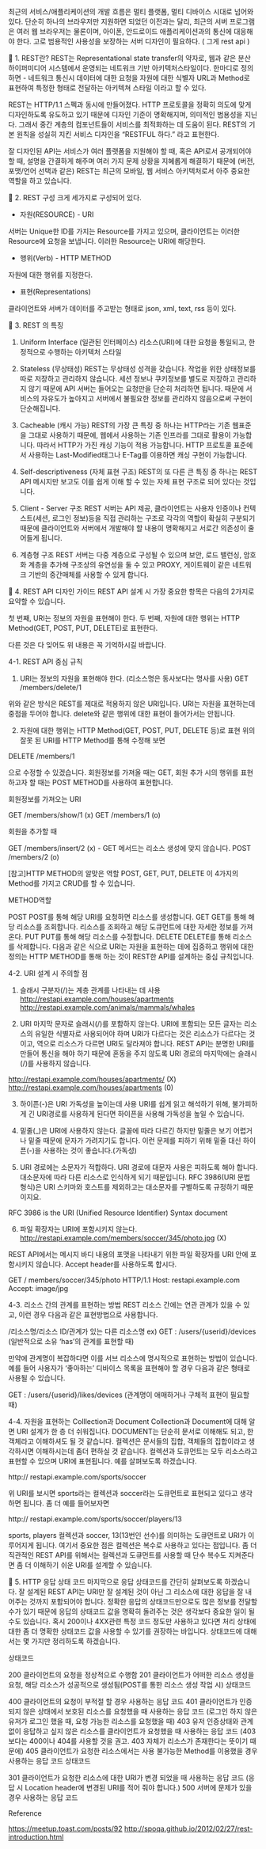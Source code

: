 최근의 서비스/애플리케이션의 개발 흐름은 멀티 플랫폼, 멀티 디바이스 시대로 넘어와 있다. 단순히 하나의 브라우저만 지원하면 되었던 이전과는 달리, 최근의 서버 프로그램은 여러 웹 브라우저는 물론이며, 아이폰, 안드로이드 애플리케이션과의 통신에 대응해야 한다. 고로 범용적인 사용성을 보장하는 서버 디자인이 필요하다. ( 그게 rest api )

📌 1. REST란?
REST는 Representational state transfer의 약자로, 웹과 같은 분산 하이퍼미디어 시스템에서 운영되는 네트워크 기반 아키텍처스타일이다. 한마디로 정의하면 -  네트워크 통신시 데이터에 대한 요청을 자원에 대한 식별자 URL과 Method로 표현하여 특정한 형태로 전달하는 아키텍쳐 스타일  이라고 할 수 있다.

REST는 HTTP/1.1 스펙과 동시에 만들어졌다. HTTP 프로토콜을 정확히 의도에 맞게 디자인하도록 유도하고 있기 때문에 디자인 기준이 명확해지며, 의미적인 범용성을 지닌다. 그래서 중간 계층의 컴포넌트들이 서비스를 최적화하는 데 도움이 된다. REST의 기본 원칙을 성실히 지킨 서비스 디자인을 “RESTFUL 하다.” 라고 표현한다.

잘 디자인된 API는 서비스가 여러 플랫폼을 지원해야 할 때, 혹은 API로서 공개되어야 할 때, 설명을 간결하게 해주며 여러 가지 문제 상황을 지혜롭게 해결하기 때문에 (버전, 포맷/언어 선택과 같은) REST는 최근의 모바일, 웹 서비스 아키텍처로서 아주 중요한 역할을 하고 있습니다.

 

📌 2. REST 구성
크게 세가지로 구성되어 있다.

 

* 자원(RESOURCE) - URI

서버는 Unique한 ID를 가지는 Resource를 가지고 있으며, 클라이언트는 이러한 Resource에 요청을 보냅니다. 이러한 Resource는 URI에 해당한다.

 

* 행위(Verb) - HTTP METHOD 

자원에 대한 행위를 지정한다.

 

* 표현(Representations)

클라이언트와 서버가 데이터를 주고받는 형태로 json, xml, text, rss 등이 있다.

 
📌 3. REST 의 특징
1) Uniform Interface (일관된 인터페이스)
리소스(URI)에 대한 요청을 통일되고, 한정적으로 수행하는 아키텍처 스타일

2) Stateless (무상태성)
REST는 무상태성 성격을 갖습니다. 작업을 위한 상태정보를 따로 저장하고 관리하지 않습니다. 세션 정보나 쿠키정보를 별도로 저장하고 관리하지 않기 때문에 API 서버는 들어오는 요청만을 단순히 처리하면 됩니다. 때문에 서비스의 자유도가 높아지고 서버에서 불필요한 정보를 관리하지 않음으로써 구현이 단순해집니다.

3) Cacheable (캐시 가능)
REST의 가장 큰 특징 중 하나는 HTTP라는 기존 웹표준을 그대로 사용하기 때문에, 웹에서 사용하는 기존 인프라를 그대로 활용이 가능합니다. 따라서 HTTP가 가진 캐싱 기능이 적용 가능합니다. HTTP 프로토콜 표준에서 사용하는 Last-Modified태그나 E-Tag를 이용하면 캐싱 구현이 가능합니다.

4) Self-descriptiveness (자체 표현 구조)
REST의 또 다른 큰 특징 중 하나는 REST API 메시지만 보고도 이를 쉽게 이해 할 수 있는 자체 표현 구조로 되어 있다는 것입니다.

5) Client - Server 구조
REST 서버는 API 제공, 클라이언트는 사용자 인증이나 컨텍스트(세션, 로그인 정보)등을 직접 관리하는 구조로 각각의 역할이 확실히 구분되기 때문에 클라이언트와 서버에서 개발해야 할 내용이 명확해지고 서로간 의존성이 줄어들게 됩니다.

6) 계층형 구조
REST 서버는 다중 계층으로 구성될 수 있으며 보안, 로드 밸런싱, 암호화 계층을 추가해 구조상의 유연성을 둘 수 있고 PROXY, 게이트웨이 같은 네트워크 기반의 중간매체를 사용할 수 있게 합니다.

 
📌 4. REST API 디자인 가이드
REST API 설계 시 가장 중요한 항목은 다음의 2가지로 요약할 수 있습니다.

첫 번째, URI는 정보의 자원을 표현해야 한다.
두 번째, 자원에 대한 행위는 HTTP Method(GET, POST, PUT, DELETE)로 표현한다.

다른 것은 다 잊어도 위 내용은 꼭 기억하시길 바랍니다.

4-1. REST API 중심 규칙
1) URI는 정보의 자원을 표현해야 한다. (리소스명은 동사보다는 명사를 사용)
GET /members/delete/1

위와 같은 방식은 REST를 제대로 적용하지 않은 URI입니다. URI는 자원을 표현하는데 중점을 두어야 합니다. delete와 같은 행위에 대한 표현이 들어가서는 안됩니다.

2) 자원에 대한 행위는 HTTP Method(GET, POST, PUT, DELETE 등)로 표현
위의 잘못 된 URI를 HTTP Method를 통해 수정해 보면

DELETE /members/1

으로 수정할 수 있겠습니다.
회원정보를 가져올 때는 GET, 회원 추가 시의 행위를 표현하고자 할 때는 POST METHOD를 사용하여 표현합니다.

회원정보를 가져오는 URI

GET /members/show/1 (x) GET /members/1 (o)

회원을 추가할 때

GET /members/insert/2 (x) - GET 메서드는 리소스 생성에 맞지 않습니다. POST /members/2 (o)

[참고]HTTP METHOD의 알맞은 역할
POST, GET, PUT, DELETE 이 4가지의 Method를 가지고 CRUD를 할 수 있습니다.

METHOD역할

POST	POST를 통해 해당 URI를 요청하면 리소스를 생성합니다.
GET	GET를 통해 해당 리소스를 조회합니다. 리소스를 조회하고 해당 도큐먼트에 대한 자세한 정보를 가져온다.
PUT	PUT를 통해 해당 리소스를 수정합니다.
DELETE	DELETE를 통해 리소스를 삭제합니다.
다음과 같은 식으로 URI는 자원을 표현하는 데에 집중하고 행위에 대한 정의는 HTTP METHOD를 통해 하는 것이 REST한 API를 설계하는 중심 규칙입니다.

4-2. URI 설계 시 주의할 점
1) 슬래시 구분자(/)는 계층 관계를 나타내는 데 사용
http://restapi.example.com/houses/apartments http://restapi.example.com/animals/mammals/whales

2) URI 마지막 문자로 슬래시(/)를 포함하지 않는다.
URI에 포함되는 모든 글자는 리소스의 유일한 식별자로 사용되어야 하며 URI가 다르다는 것은 리소스가 다르다는 것이고, 역으로 리소스가 다르면 URI도 달라져야 합니다. REST API는 분명한 URI를 만들어 통신을 해야 하기 때문에 혼동을 주지 않도록 URI 경로의 마지막에는 슬래시(/)를 사용하지 않습니다.

http://restapi.example.com/houses/apartments/ (X) http://restapi.example.com/houses/apartments (0)

3) 하이픈(-)은 URI 가독성을 높이는데 사용
URI를 쉽게 읽고 해석하기 위해, 불가피하게 긴 URI경로를 사용하게 된다면 하이픈을 사용해 가독성을 높일 수 있습니다.

4) 밑줄(_)은 URI에 사용하지 않는다.
글꼴에 따라 다르긴 하지만 밑줄은 보기 어렵거나 밑줄 때문에 문자가 가려지기도 합니다. 이런 문제를 피하기 위해 밑줄 대신 하이픈(-)을 사용하는 것이 좋습니다.(가독성)

5) URI 경로에는 소문자가 적합하다.
URI 경로에 대문자 사용은 피하도록 해야 합니다. 대소문자에 따라 다른 리소스로 인식하게 되기 때문입니다. RFC 3986(URI 문법 형식)은 URI 스키마와 호스트를 제외하고는 대소문자를 구별하도록 규정하기 때문이지요.

RFC 3986 is the URI (Unified Resource Identifier) Syntax document

6) 파일 확장자는 URI에 포함시키지 않는다.
http://restapi.example.com/members/soccer/345/photo.jpg (X)

REST API에서는 메시지 바디 내용의 포맷을 나타내기 위한 파일 확장자를 URI 안에 포함시키지 않습니다. Accept header를 사용하도록 합시다.

GET / members/soccer/345/photo HTTP/1.1 Host: restapi.example.com Accept: image/jpg

4-3. 리소스 간의 관계를 표현하는 방법
REST 리소스 간에는 연관 관계가 있을 수 있고, 이런 경우 다음과 같은 표현방법으로 사용합니다.

/리소스명/리소스 ID/관계가 있는 다른 리소스명 ex) GET : /users/{userid}/devices (일반적으로 소유 ‘has’의 관계를 표현할 때)

만약에 관계명이 복잡하다면 이를 서브 리소스에 명시적으로 표현하는 방법이 있습니다. 예를 들어 사용자가 ‘좋아하는’ 디바이스 목록을 표현해야 할 경우 다음과 같은 형태로 사용될 수 있습니다.

GET : /users/{userid}/likes/devices (관계명이 애매하거나 구체적 표현이 필요할 때)

4-4. 자원을 표현하는 Colllection과 Document
Collection과 Document에 대해 알면 URI 설계가 한 층 더 쉬워집니다. DOCUMENT는 단순히 문서로 이해해도 되고, 한 객체라고 이해하셔도 될 것 같습니다. 컬렉션은 문서들의 집합, 객체들의 집합이라고 생각하시면 이해하시는데 좀더 편하실 것 같습니다. 컬렉션과 도큐먼트는 모두 리소스라고 표현할 수 있으며 URI에 표현됩니다. 예를 살펴보도록 하겠습니다.

http:// restapi.example.com/sports/soccer

위 URI를 보시면 sports라는 컬렉션과 soccer라는 도큐먼트로 표현되고 있다고 생각하면 됩니다. 좀 더 예를 들어보자면

http:// restapi.example.com/sports/soccer/players/13

sports, players 컬렉션과 soccer, 13(13번인 선수)를 의미하는 도큐먼트로 URI가 이루어지게 됩니다. 여기서 중요한 점은 컬렉션은 복수로 사용하고 있다는 점입니다. 좀 더 직관적인 REST API를 위해서는 컬렉션과 도큐먼트를 사용할 때 단수 복수도 지켜준다면 좀 더 이해하기 쉬운 URI를 설계할 수 있습니다.

 

📌 5. HTTP 응답 상태 코드
마지막으로 응답 상태코드를 간단히 살펴보도록 하겠습니다. 잘 설계된 REST API는 URI만 잘 설계된 것이 아닌 그 리소스에 대한 응답을 잘 내어주는 것까지 포함되어야 합니다. 정확한 응답의 상태코드만으로도 많은 정보를 전달할 수가 있기 때문에 응답의 상태코드 값을 명확히 돌려주는 것은 생각보다 중요한 일이 될 수도 있습니다. 혹시 200이나 4XX관련 특정 코드 정도만 사용하고 있다면 처리 상태에 대한 좀 더 명확한 상태코드 값을 사용할 수 있기를 권장하는 바입니다.
상태코드에 대해서는 몇 가지만 정리하도록 하겠습니다.

상태코드

200	클라이언트의 요청을 정상적으로 수행함
201	클라이언트가 어떠한 리소스 생성을 요청, 해당 리소스가 성공적으로 생성됨(POST를 통한 리소스 생성 작업 시)
상태코드

400	클라이언트의 요청이 부적절 할 경우 사용하는 응답 코드
401	클라이언트가 인증되지 않은 상태에서 보호된 리소스를 요청했을 때 사용하는 응답 코드
 	(로그인 하지 않은 유저가 로그인 했을 때, 요청 가능한 리소스를 요청했을 때)
403	유저 인증상태와 관계 없이 응답하고 싶지 않은 리소스를 클라이언트가 요청했을 때 사용하는 응답 코드
 	(403 보다는 400이나 404를 사용할 것을 권고. 403 자체가 리소스가 존재한다는 뜻이기 때문에)
405	클라이언트가 요청한 리소스에서는 사용 불가능한 Method를 이용했을 경우 사용하는 응답 코드
상태코드

301	클라이언트가 요청한 리소스에 대한 URI가 변경 되었을 때 사용하는 응답 코드
 	(응답 시 Location header에 변경된 URI를 적어 줘야 합니다.)
500	서버에 문제가 있을 경우 사용하는 응답 코드
 

 

Reference

https://meetup.toast.com/posts/92
http://spoqa.github.io/2012/02/27/rest-introduction.html
